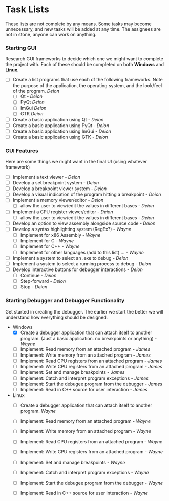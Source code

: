 # Task Lists
These lists are not complete by any means. Some tasks may become unnecessary, and new tasks will be added at any time. The assignees are not in stone, anyone can work on anything.

### Starting GUI
Research GUI frameworks to decide which one we might want to complete the project with. Each of these should be completed on both **Windows** and **Linux**.

- [ ] Create a list programs that use each of the following frameworks. Note the purpose of the application, the operating system, and the look/feel of the program. *Deion*
    - [ ] Qt - *Deion*
    - [ ] PyQt *Deion*
    - [ ] ImGui *Deion*
    - [ ] GTK *Deion*
- [ ] Create a basic application using Qt - *Deion*
- [ ] Create a basic application using PyQt - *Deion*
- [ ] Create a basic application using ImGui - *Deion*
- [ ] Create a basic application using GTK - *Deion*

### GUI Features
Here are some things we might want in the final UI (using whatever framework)
- [ ] Implement a text viewer - *Deion*
- [ ] Develop a set breakpoint system - *Deion*
- [ ] Develop a breakpoint viewer system - *Deion*
- [ ] Develop a visual indication of the program hitting a breakpoint - *Deion*
- [ ] Implement a memory viewer/editor - *Deion*
    - [ ] allow the user to view/edit the values in different bases - *Deion*
- [ ] Implement a CPU register viewer/editor - *Deion*
    - [ ] allow the user to view/edit the values in different bases - *Deion*
- [ ] Develop an option to view assembly alongside source code - *Deion*
- [ ] Develop a syntax highlighting system (RegEx?) - *Wayne*
    - [ ] Implement for x86 Assembly  - *Wayne*
    - [ ] Implement for C  - *Wayne*
    - [ ] Implement for C++ - *Wayne*
    - [ ] Implement for other languages (add to this list) ... - *Wayne*
- [ ] Implement a system to select an .exe to debug - *Deion*
- [ ] Implement a system to select a running process to debug  - *Deion*
- [ ] Develop interactive buttons for debugger interactions - *Deion*
    - [ ] Continue  - *Deion*
    - [ ] Step-forward - *Deion*
    - [ ] Stop - *Deion*

### Starting Debugger and Debugger Functionality
Get started in creating the debugger. The earlier we start the better we will understand how everything should be designed.

* Windows
    - [x] Create a debugger application that can attach itself to another program. (Just a basic application. no breakpoints or anything) - *Wayne* 
    - [ ] Implement: Read memory from an attached program - *James*
    - [ ] Implement: Write memory from an attached program - *James*
    - [ ] Implement: Read CPU registers from an attached program - *James*
    - [ ] Implement: Write CPU registers from an attached program - *James*
    - [ ] Implement: Set and manage breakpoints - *James*
    - [ ] Implement: Catch and interpret program exceptions - *James*
    - [ ] Implement: Start the debugee program from the debugger - *James*
    - [ ] Implement: Read in C++ source for user interaction - *James*

* Linux 
    - [ ] Create a debugger application that can attach itself to another program. *Wayne*
    - [ ] Implement: Read memory from an attached program - *Wayne*
    - [ ] Implement: Write memory from an attached program - *Wayne*
    - [ ] Implement: Read CPU registers from an attached program  - *Wayne*
    - [ ] Implement: Write CPU registers from an attached program  - *Wayne*
    - [ ] Implement: Set and manage breakpoints - *Wayne*
    - [ ] Implement: Catch and interpret program exceptions - *Wayne*
    - [ ] Implement: Start the debugee program from the debugger - *Wayne*
    - [ ] Implement: Read in C++ source for user interaction - *Wayne*

